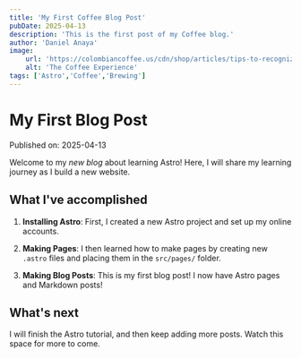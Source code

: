 ```yaml
---
title: 'My First Coffee Blog Post'
pubDate: 2025-04-13
description: 'This is the first post of my Coffee blog.'
author: 'Daniel Anaya'
image:
    url: 'https://colombiancoffee.us/cdn/shop/articles/tips-to-recognize-good-quality-coffee-424970.png?v=1713377616&width=1024'
    alt: 'The Coffee Experience'
tags: ['Astro','Coffee','Brewing']
---
```


# My First Blog Post

Published on: 2025-04-13

Welcome to my _new blog_ about learning Astro! Here, I will share my learning journey as I build a new website.

## What I've accomplished

1. **Installing Astro**: First, I created a new Astro project and set up my online accounts.

2. **Making Pages**: I then learned how to make pages by creating new `.astro` files and placing them in the `src/pages/` folder.

3. **Making Blog Posts**: This is my first blog post! I now have Astro pages and Markdown posts!

## What's next

I will finish the Astro tutorial, and then keep adding more posts. Watch this space for more to come.